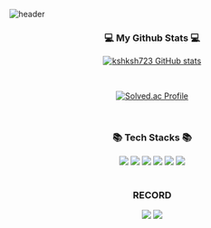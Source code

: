 ![header](https://capsule-render.vercel.app/api?type=waving&color=gradient&height=250&section=header&text=WElCOME&fontSize=90)



<h3 align="center"> 💻 My Github Stats 💻 </h3>
<div align="center">

[![kshksh723 GitHub stats](https://github-readme-stats.vercel.app/api?username=kshksh723&hide_title=true&show_icons=true&include_all_commits=true&disable_animations=true&theme=vue)](https://github.com/kshksh723/github-readme-stats)

</br>

[![Solved.ac
Profile](http://mazassumnida.wtf/api/v2/generate_badge?boj=kimsh723)](https://solved.ac/kimsh723)
</div>

</br>

<div align="center"><h3>📚 Tech Stacks 📚 </h3> 
<img src="https://img.shields.io/badge/html-E34F26?style=flat-square&logo=html5&logoColor=white"> 

<img src="https://img.shields.io/badge/css-1572B6?style=flat-square&logo=css3&logoColor=white">

<img src="https://img.shields.io/badge/javascript-F7DF1E?style=flat-square&logo=javascript&logoColor=black"> 

<img src="https://img.shields.io/badge/React-61DAFB?style=flat-square&logo=React&logoColor=white">

<img src="https://img.shields.io/badge/Java-007396?style=flat&logo=OpenJDK&logoColor=white"/>
<img src="https://img.shields.io/badge/Python-3766AB?style=flat-square&logo=Python&logoColor=white"/></a> </div>
</br>
<h3 align="center"> RECORD </h3>
<div align="center">
<a href="https://velog.io/@lily_99"><img src="https://img.shields.io/badge/Velog-11B48A?style=flat-square&logo=Vimeo&logoColor=white&link=https://velog.io/@lily_99"/></a>
<a href="https://it-xxsh.tistory.com"><img src="https://img.shields.io/badge/Tistory-000000?style=for-the-badge&logo=tistorylogoColor=white"></a>
</div>



